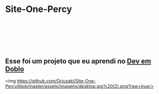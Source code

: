 <h1>Site-One-Percy<h1>
<br>
<br>
<h2>Esse foi um projeto que eu aprendi no <a href= "https://www.youtube.com/@DevemDobro" >Dev em Doblo </a></h2>

<img https://github.com/Griuzaki/Site-One-Percy/blob/master/assets/imagens/desktop.jpg%20(2).png?raw=true/>
